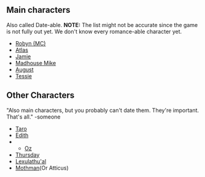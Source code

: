 ## Main characters
Also called Date-able. 
**NOTE:** The list might not be accurate since the game is not fully out yet. We don't know every romance-able character yet. 
- [Robyn (MC)](../Characters/Robyn.md#)
- [Atlas](../Characters/Atlas.md#)
- [Jamie](../Characters/Jamie.md#)
- [Madhouse Mike](../Characters/Madhouse.md#)
- [August](../Characters/August.md#)
- [Tessie](Characters/tessie)
## Other Characters
"Also main characters, but you probably can't date them. They're important. That's all." -someone
- [Taro](Characters/taro)
- [Edith](Characters/edith)
- - [Oz](Characters/oz)
- [Thursday](Characters/thursday-birb)
- [Lexulathu'al](Characters/lex)
- [Mothman](../Characters/Atticus.md#)(Or Atticus)